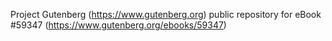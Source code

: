 Project Gutenberg (https://www.gutenberg.org) public repository for
eBook #59347 (https://www.gutenberg.org/ebooks/59347)
